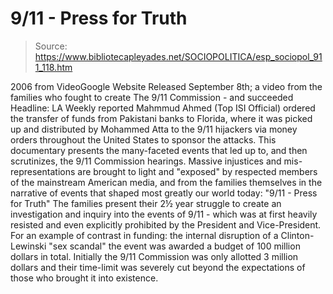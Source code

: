 # 9/11 - Press for Truth

> Source: https://www.bibliotecapleyades.net/SOCIOPOLITICA/esp_sociopol_911_118.htm

2006
from
VideoGoogle Website
Released September 8th; a video from the families who fought to create
The
9/11 Commission - and succeeded Headline: LA Weekly reported Mahmmud Ahmed
(Top ISI Official) ordered the transfer of funds from Pakistani banks to
Florida, where it was picked up and distributed by Mohammed Atta to the 9/11
hijackers via money orders throughout the United States to sponsor the
attacks.
This documentary presents the many-faceted
events that led up to, and then scrutinizes, the 9/11 Commission hearings.
Massive injustices and mis-representations are brought to light and
"exposed" by respected members of the mainstream American media, and from
the families themselves in the narrative of events that shaped most greatly
our world today:
"9/11 - Press for Truth"
The families present their 2½ year struggle
to create an investigation and inquiry into the events of 9/11 - which was
at first heavily resisted and even explicitly prohibited by the President
and Vice-President.
For an example of contrast in funding: the internal
disruption of a Clinton-Lewinski "sex scandal" the event was awarded a
budget of 100 million dollars in total.
Initially the 9/11 Commission was only allotted
3 million dollars and their time-limit was severely cut beyond the
expectations of those who brought it into existence.
